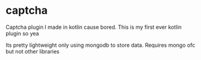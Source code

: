 # captcha

Captcha plugin I made in kotlin cause bored. This is my first ever kotlin plugin so yea

Its pretty lightweight only using mongodb to store data. Requires mongo ofc but not other libraries
